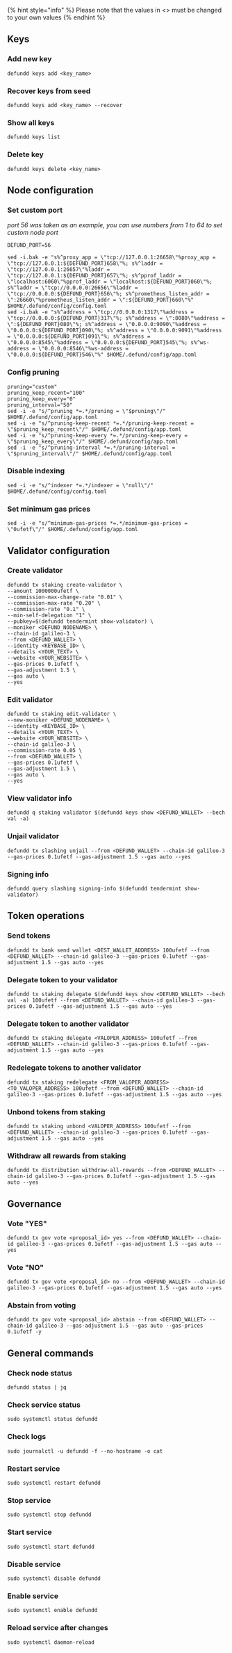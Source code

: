 {% hint style="info" %}
Please note that the values in <> must be changed to your own values
{% endhint %}

## Keys

### Add new key
```
defundd keys add <key_name>
```
### Recover keys from seed
```
defundd keys add <key_name> --recover
```
### Show all keys
```
defundd keys list
```
### Delete key
```
defundd keys delete <key_name>
```

## Node configuration

### Set custom port

*port 56 was taken as an example, you can use numbers from 1 to 64 to set custom node port*

```
DEFUND_PORT=56
```
```
sed -i.bak -e "s%^proxy_app = \"tcp://127.0.0.1:26658\"%proxy_app = \"tcp://127.0.0.1:${DEFUND_PORT}658\"%; s%^laddr = \"tcp://127.0.0.1:26657\"%laddr = \"tcp://127.0.0.1:${DEFUND_PORT}657\"%; s%^pprof_laddr = \"localhost:6060\"%pprof_laddr = \"localhost:${DEFUND_PORT}060\"%; s%^laddr = \"tcp://0.0.0.0:26656\"%laddr = \"tcp://0.0.0.0:${DEFUND_PORT}656\"%; s%^prometheus_listen_addr = \":26660\"%prometheus_listen_addr = \":${DEFUND_PORT}660\"%" $HOME/.defund/config/config.toml
sed -i.bak -e "s%^address = \"tcp://0.0.0.0:1317\"%address = \"tcp://0.0.0.0:${DEFUND_PORT}317\"%; s%^address = \":8080\"%address = \":${DEFUND_PORT}080\"%; s%^address = \"0.0.0.0:9090\"%address = \"0.0.0.0:${DEFUND_PORT}090\"%; s%^address = \"0.0.0.0:9091\"%address = \"0.0.0.0:${DEFUND_PORT}091\"%; s%^address = \"0.0.0.0:8545\"%address = \"0.0.0.0:${DEFUND_PORT}545\"%; s%^ws-address = \"0.0.0.0:8546\"%ws-address = \"0.0.0.0:${DEFUND_PORT}546\"%" $HOME/.defund/config/app.toml
```
### Config pruning
```
pruning="custom"
pruning_keep_recent="100"
pruning_keep_every="0"
pruning_interval="50"
sed -i -e "s/^pruning *=.*/pruning = \"$pruning\"/" $HOME/.defund/config/app.toml
sed -i -e "s/^pruning-keep-recent *=.*/pruning-keep-recent = \"$pruning_keep_recent\"/" $HOME/.defund/config/app.toml
sed -i -e "s/^pruning-keep-every *=.*/pruning-keep-every = \"$pruning_keep_every\"/" $HOME/.defund/config/app.toml
sed -i -e "s/^pruning-interval *=.*/pruning-interval = \"$pruning_interval\"/" $HOME/.defund/config/app.toml
```
### Disable indexing
```
sed -i -e "s/^indexer *=.*/indexer = \"null\"/" $HOME/.defund/config/config.toml
```
### Set minimum gas prices
```
sed -i -e "s/^minimum-gas-prices *=.*/minimum-gas-prices = \"0ufetf\"/" $HOME/.defund/config/app.toml
```

## Validator configuration

### Create validator
```
defundd tx staking create-validator \
--amount 1000000ufetf \
--commission-max-change-rate "0.01" \
--commission-max-rate "0.20" \
--commission-rate "0.1" \
--min-self-delegation "1" \
--pubkey=$(defundd tendermint show-validator) \
--moniker <DEFUND_NODENAME> \
--chain-id galileo-3 \
--from <DEFUND_WALLET> \
--identity <KEYBASE_ID> \
--details <YOUR_TEXT> \
--website <YOUR_WEBSITE> \
--gas-prices 0.1ufetf \
--gas-adjustment 1.5 \
--gas auto \
--yes
```
### Edit validator
```
defundd tx staking edit-validator \
--new-moniker <DEFUND_NODENAME> \
--identity <KEYBASE_ID> \
--details <YOUR_TEXT> \
--website <YOUR_WEBSITE> \
--chain-id galileo-3 \
--commission-rate 0.05 \
--from <DEFUND_WALLET> \
--gas-prices 0.1ufetf \
--gas-adjustment 1.5 \
--gas auto \
--yes
```
### View validator info
```
defundd q staking validator $(defundd keys show <DEFUND_WALLET> --bech val -a)
```
### Unjail validator
```
defundd tx slashing unjail --from <DEFUND_WALLET> --chain-id galileo-3 --gas-prices 0.1ufetf --gas-adjustment 1.5 --gas auto --yes 
```
### Signing info
```
defundd query slashing signing-info $(defundd tendermint show-validator)
```

## Token operations

### Send tokens
```
defundd tx bank send wallet <DEST_WALLET_ADDRESS> 100ufetf --from <DEFUND_WALLET> --chain-id galileo-3 --gas-prices 0.1ufetf --gas-adjustment 1.5 --gas auto --yes
```
### Delegate token to your validator
```
defundd tx staking delegate $(defundd keys show <DEFUND_WALLET> --bech val -a) 100ufetf --from <DEFUND_WALLET> --chain-id galileo-3 --gas-prices 0.1ufetf --gas-adjustment 1.5 --gas auto --yes
```
### Delegate token to another validator
```
defundd tx staking delegate <VALOPER_ADDRESS> 100ufetf --from <DEFUND_WALLET> --chain-id galileo-3 --gas-prices 0.1ufetf --gas-adjustment 1.5 --gas auto --yes
```
### Redelegate tokens to another validator
```
defundd tx staking redelegate <FROM_VALOPER_ADDRESS> <TO_VALOPER_ADDRESS> 100ufetf --from <DEFUND_WALLET> --chain-id galileo-3 --gas-prices 0.1ufetf --gas-adjustment 1.5 --gas auto --yes
```
### Unbond tokens from staking
```
defundd tx staking unbond <VALOPER_ADDRESS> 100ufetf --from <DEFUND_WALLET> --chain-id galileo-3 --gas-prices 0.1ufetf --gas-adjustment 1.5 --gas auto --yes
```
### Withdraw all rewards from staking
```
defundd tx distribution withdraw-all-rewards --from <DEFUND_WALLET> --chain-id galileo-3 --gas-prices 0.1ufetf --gas-adjustment 1.5 --gas auto --yes
```

## Governance
### Vote "YES"
```
defundd tx gov vote <proposal_id> yes --from <DEFUND_WALLET> --chain-id galileo-3 --gas-prices 0.1ufetf --gas-adjustment 1.5 --gas auto --yes
```
### Vote "NO"
```
defundd tx gov vote <proposal_id> no --from <DEFUND_WALLET> --chain-id galileo-3 --gas-prices 0.1ufetf --gas-adjustment 1.5 --gas auto --yes
```
### Abstain from voting
```
defundd tx gov vote <proposal_id> abstain --from <DEFUND_WALLET> --chain-id galileo-3 --gas-adjustment 1.5 --gas auto --gas-prices 0.1ufetf -y
```

## General commands
### Check node status
```
defundd status | jq
```
### Check service status
```
sudo systemctl status defundd
```
### Check logs
```
sudo journalctl -u defundd -f --no-hostname -o cat
```
### Restart service
```
sudo systemctl restart defundd
```
### Stop service
```
sudo systemctl stop defundd
```
### Start service
```
sudo systemctl start defundd
```
### Disable service
```
sudo systemctl disable defundd
```
### Enable service
```
sudo systemctl enable defundd
```
### Reload service after changes
```
sudo systemctl daemon-reload
```
